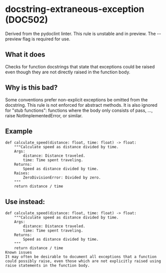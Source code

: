 # docstring-extraneous-exception (DOC502)
Derived from the pydoclint linter.
This rule is unstable and in preview. The --preview flag is required for use.
## What it does
Checks for function docstrings that state that exceptions could be raised
even though they are not directly raised in the function body.
## Why is this bad?
Some conventions prefer non-explicit exceptions be omitted from the
docstring.
This rule is not enforced for abstract methods. It is also ignored for
"stub functions": functions where the body only consists of pass, ...,
raise NotImplementedError, or similar.
## Example
```
def calculate_speed(distance: float, time: float) -> float:
    """Calculate speed as distance divided by time.
    Args:
        distance: Distance traveled.
        time: Time spent traveling.
    Returns:
        Speed as distance divided by time.
    Raises:
        ZeroDivisionError: Divided by zero.
    """
    return distance / time
```
## Use instead:
```
def calculate_speed(distance: float, time: float) -> float:
    """Calculate speed as distance divided by time.
    Args:
        distance: Distance traveled.
        time: Time spent traveling.
    Returns:
        Speed as distance divided by time.
    """
    return distance / time
Known issues
It may often be desirable to document all exceptions that a function
could possibly raise, even those which are not explicitly raised using
raise statements in the function body.
```